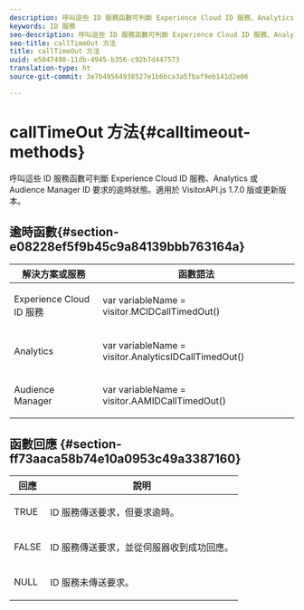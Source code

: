 ```yaml
---
description: 呼叫這些 ID 服務函數可判斷 Experience Cloud ID 服務、Analytics 或 Audience Manager ID 要求的逾時狀態。適用於 VisitorAPI.js 1.7.0 版或更新版本。
keywords: ID 服務
seo-description: 呼叫這些 ID 服務函數可判斷 Experience Cloud ID 服務、Analytics 或 Audience Manager ID 要求的逾時狀態。適用於 VisitorAPI.js 1.7.0 版或更新版本。
seo-title: callTimeOut 方法
title: callTimeOut 方法
uuid: e5047498-11db-4945-b356-c92b7d447573
translation-type: ht
source-git-commit: 3e7b49564938527e1b6bca3a5fbaf9eb141d2e06

---
```



# callTimeOut 方法{#calltimeout-methods}

呼叫這些 ID 服務函數可判斷 Experience Cloud ID 服務、Analytics 或 Audience Manager ID 要求的逾時狀態。適用於 VisitorAPI.js 1.7.0 版或更新版本。

## 逾時函數{#section-e08228ef5f9b45c9a84139bbb763164a}

<table id="table_B3ACE584B3224D838070D32A8462EF28"> 
 <thead> 
  <tr> 
   <th colname="col1" class="entry"> 解決方案或服務 </th> 
   <th colname="col2" class="entry"> 函數語法 </th> 
  </tr> 
 </thead>
 <tbody> 
  <tr> 
   <td colname="col1"> <p>Experience Cloud ID 服務 </p> </td> 
   <td colname="col2"> <p> <span class="codeph">var <span class="varname"> variableName</span> = visitor.MCIDCallTimedOut()</span> </p> </td> 
  </tr> 
  <tr> 
   <td colname="col1"> <p> <span class="keyword"> Analytics</span> </p> </td> 
   <td colname="col2"> <p> <span class="codeph">var <span class="varname"> variableName</span> = visitor.AnalyticsIDCallTimedOut()</span> </p> </td> 
  </tr> 
  <tr> 
   <td colname="col1"> <p> <span class="keyword"> Audience Manager</span> </p> </td> 
   <td colname="col2"> <p> <span class="codeph">var <span class="varname"> variableName</span> = visitor.AAMIDCallTimedOut()</span> </p> </td> 
  </tr> 
 </tbody> 
</table>

## 函數回應 {#section-ff73aaca58b74e10a0953c49a3387160}

<table id="table_5D08A5DD6FD04F94818B0E8B790D3136"> 
 <thead> 
  <tr> 
   <th colname="col1" class="entry"> 回應 </th> 
   <th colname="col2" class="entry"> 說明 </th> 
  </tr> 
 </thead>
 <tbody> 
  <tr> 
   <td colname="col1"> <p> <span class="codeph"> TRUE</span> </p> </td> 
   <td colname="col2"> <p>ID 服務傳送要求，但要求逾時。 </p> </td> 
  </tr> 
  <tr> 
   <td colname="col1"> <p> <span class="codeph"> FALSE</span> </p> </td> 
   <td colname="col2"> <p>ID 服務傳送要求，並從伺服器收到成功回應。 </p> </td> 
  </tr> 
  <tr> 
   <td colname="col1"> <p> <span class="codeph"> NULL</span> </p> </td> 
   <td colname="col2"> <p>ID 服務未傳送要求。 </p> </td> 
  </tr> 
 </tbody> 
</table>

